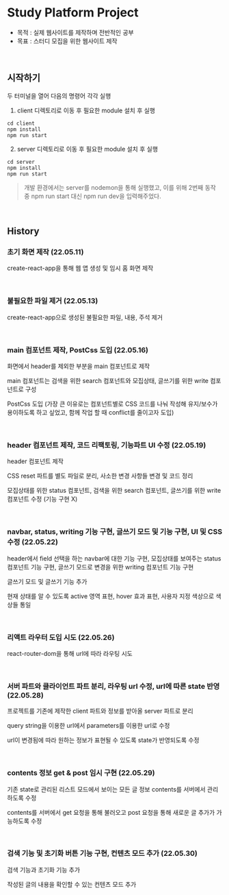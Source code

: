 # Study Platform Project

- 목적 : 실제 웹사이트를 제작하며 전반적인 공부
- 목표 : 스터디 모집을 위한 웹사이트 제작

<br>

## 시작하기

두 터미널을 열어 다음의 명령어 각각 실행

1. client 디렉토리로 이동 후 필요한 module 설치 후 실행
```
cd client
npm install
npm run start
```
2. server 디렉토리로 이동 후 필요한 module 설치 후 실행
```
cd server
npm install
npm run start
```
> 개발 환경에서는 server를 nodemon을 통해 실행했고, 이를 위해 2번째 동작 중 npm run start 대신 npm run dev을 입력해주었다.

<br>

## History

### 초기 화면 제작 (22.05.11)

create-react-app을 통해 웹 앱 생성 및 임시 홈 화면 제작

<br>

### 불필요한 파일 제거 (22.05.13)

create-react-app으로 생성된 불필요한 파일, 내용, 주석 제거

<br>

### main 컴포넌트 제작, PostCss 도입 (22.05.16)

화면에서 header를 제외한 부분을 main 컴포넌트로 제작

main 컴포넌트는 검색을 위한 search 컴포넌트와 모집상태, 글쓰기를 위한 write 컴포넌트로 구성

PostCss 도입 (가장 큰 이유로는 컴포넌트별로 CSS 코드를 나눠 작성해 유지/보수가 용이하도록 하고 싶었고, 함께 작업 할 때 conflict를 줄이고자 도입)

<br>

### header 컴포넌트 제작, 코드 리팩토링, 기능파트 UI 수정 (22.05.19)

header 컴포넌트 제작

CSS reset 파트를 별도 파일로 분리, 사소한 변경 사항들 변경 및 코드 정리

모집상태를 위한 status 컴포넌트, 검색을 위한 search 컴포넌트, 글쓰기를 위한 write 컴포넌트 수정 (기능 구현 X)

<br>

### navbar, status, writing 기능 구현, 글쓰기 모드 및 기능 구현, UI 및 CSS 수정  (22.05.22)

header에서 field 선택을 하는 navbar에 대한 기능 구현, 모집상태를 보여주는 status 컴포넌트 기능 구현, 글쓰기 모드로 변경을 위한 writing 컴포넌트 기능 구현

글쓰기 모드 및 글쓰기 기능 추가

현재 상태를 알 수 있도록 active 영역 표현, hover 효과 표현, 사용자 지정 색상으로 색상들 통일

<br>

### 리액트 라우터 도입 시도 (22.05.26)

react-router-dom을 통해 url에 따라 라우팅 시도

<br>

### 서버 파트와 클라이언트 파트 분리, 라우팅 url 수정, url에 따른 state 반영 (22.05.28)

프로젝트를 기존에 제작한 client 파트와 정보를 받아올 server 파트로 분리

query string을 이용한 url에서 parameters를 이용한 url로 수정

url이 변경됨에 따라 원하는 정보가 표현될 수 있도록 state가 반영되도록 수정

<br>

### contents 정보 get & post 임시 구현 (22.05.29)

기존 state로 관리된 리스트 모드에서 보이는 모든 글 정보 contents를 서버에서 관리하도록 수정

contents를 서버에서 get 요청을 통해 불러오고 post 요청을 통해 새로운 글 추가가 가능하도록 수정

<br>

### 검색 기능 및 초기화 버튼 기능 구현, 컨텐츠 모드 추가 (22.05.30)

검색 기능과 초기화 기능 추가

작성된 글의 내용을 확인할 수 있는 컨텐츠 모드 추가

<br>